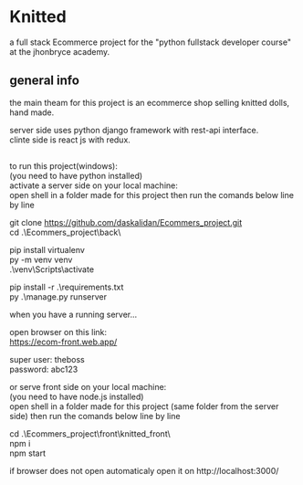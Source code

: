 # Knitted  
a full stack Ecommerce project for the "python fullstack developer course" at the jhonbryce academy.  

## general info  
the main theam for this project is an ecommerce shop selling knitted dolls, hand made.  

server side uses python django framework with rest-api interface.  
clinte side is react js with redux.  
  
##  
to run this project(windows):  
(you need to have python installed)   
activate a server side on your local machine:  
open shell in a folder made for this project then run the comands below line by line  
  
git clone https://github.com/daskalidan/Ecommers_project.git  
cd .\Ecommers_project\back\  

pip install virtualenv  
py -m venv venv  
.\venv\Scripts\activate  

pip install -r .\requirements.txt  
py .\manage.py runserver  
  
when you have a running server...  
  
open browser on this link:  
https://ecom-front.web.app/  

super user: theboss  
password: abc123  
  
or serve front side on your local machine:  
(you need to have node.js installed)  
open shell in a folder made for this project (same folder from the server side) then run the comands below line by line  
  
cd .\Ecommers_project\front\knitted_front\  
npm i  
npm start  
  
if browser does not open automaticaly open it on http://localhost:3000/  


<!-- ## app's components(front):
header: always shown on page top woth shop name and logo in the middle.
footer: at the bottom of each page with copiryte and contact us link
### main page:
left 4/12:
a user status container - displaying (guest/ user name if loged) and login/logout/register links.
a cart container - display the product chosen to cart with total price and a link to checkout page. 
an item of the week container - display an img of item of the week with special price and an add to cart button.
right 8/12: 
cards for each product (4 in a row) 
each card  name, price, how many in stock and add to cart button(only if available in stock) under an image of the product.

### login page
header, footer same as main page - main section form with: user name, password, submit button all centered.

### register page
header, footer same as main page - main section: form with user name, email, password, shipping adress, type(customer/ stuff) and submit.

### checkout page


### contact/ about
header, footer same as main page - main section: all centerd, title shop name, shop's description/about, contact phone number, contact email, fisical adress, small map showing the adress. 

## data models(back)

### product model
### inventory model
### user model
### cart model
### purches model -->


<!-- # Getting Started with Create React App and Redux

This project was bootstrapped with [Create React App](https://github.com/facebook/create-react-app), using the [Redux](https://redux.js.org/) and [Redux Toolkit](https://redux-toolkit.js.org/) template.

## Available Scripts

In the project directory, you can run:

### `npm start`

Runs the app in the development mode.\
Open [http://localhost:3000](http://localhost:3000) to view it in your browser.

The page will reload when you make changes.\
You may also see any lint errors in the console.

### `npm test`

Launches the test runner in the interactive watch mode.\
See the section about [running tests](https://facebook.github.io/create-react-app/docs/running-tests) for more information.

### `npm run build`

Builds the app for production to the `build` folder.\
It correctly bundles React in production mode and optimizes the build for the best performance.

The build is minified and the filenames include the hashes.\
Your app is ready to be deployed!

See the section about [deployment](https://facebook.github.io/create-react-app/docs/deployment) for more information.

### `npm run eject`

**Note: this is a one-way operation. Once you `eject`, you can't go back!**

If you aren't satisfied with the build tool and configuration choices, you can `eject` at any time. This command will remove the single build dependency from your project.

Instead, it will copy all the configuration files and the transitive dependencies (webpack, Babel, ESLint, etc) right into your project so you have full control over them. All of the commands except `eject` will still work, but they will point to the copied scripts so you can tweak them. At this point you're on your own.

You don't have to ever use `eject`. The curated feature set is suitable for small and middle deployments, and you shouldn't feel obligated to use this feature. However we understand that this tool wouldn't be useful if you couldn't customize it when you are ready for it.

## Learn More

You can learn more in the [Create React App documentation](https://facebook.github.io/create-react-app/docs/getting-started).

To learn React, check out the [React documentation](https://reactjs.org/). -->
